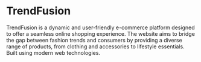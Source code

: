 # TrendFusion
TrendFusion is a dynamic and user-friendly e-commerce platform designed to offer a seamless online shopping experience. The website aims to bridge the gap between fashion trends and consumers by providing a diverse range of products, from clothing and accessories to lifestyle essentials. Built using modern web technologies.
